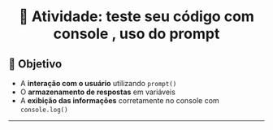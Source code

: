 <h1 align="center"> 
	🧠 Atividade: teste seu código com console , uso do prompt
</h1>

## 🎯 Objetivo

- A **interação com o usuário** utilizando `prompt()`
- O **armazenamento de respostas** em variáveis
- A **exibição das informações** corretamente no console com `console.log()`

---

